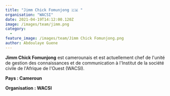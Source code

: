 ```yaml
---
title: "Jimm Chick Fomunjong 🇨🇲 "
organisation: "WACSI"
date: 2021-04-19T14:12:00.120Z
image: /images/team/jimm.png
category:
  - 
feature_image: /images/team/Jimm Chick Fomunjong.png
author: Abdoulaye Guene
---
```

**Jimm Chick Fomunjong** est camerounais et est actuellement chef de l'unité de gestion des connaissances et de communication à l'Institut de la société civile de l'Afrique de l'Ouest (WACSI).

**Pays :  Cameroun**

**Organisation : WACSI**